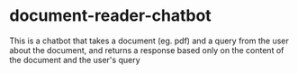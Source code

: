 # document-reader-chatbot

This is a chatbot that takes a document (eg. pdf) and a query from the user about the document, and returns a response based only on the content of the document and the user's query
